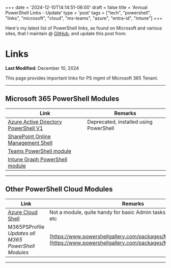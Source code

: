 +++
date = '2024-12-10T14:14:51-06:00'
draft = false
title = 'Annual PowerShell Links - Update'
type = 'post'
tags = ["tech", "powershell", "links", "microsoft", "cloud", "ms-teams", "azure", "entra-id", "intune"]
+++


Here's my latest list of PowerShell links, as found on Microsoft and various sites, that I maintain @ <a href="https://gist.github.com/J-DubApps/e2f349edc94db692761c65d662b29388">GitHub</a>, and update this post from:


# Links

**Last Modified:** December 10, 2024

This page provides important links for PS mgmt of Microsoft 365 Tenant.

---

## Microsoft 365 PowerShell Modules

| Link | Remarks |
|------|---------|
| [Azure Active Directory PowerShell V1](https://connect.microsoft.com) | Deprecated, installed using PowerShell |
| [SharePoint Online Management Shell](https://www.powershellgallery.com/packages/Microsoft.Online.SharePoint.PowerShell/16.0.25513.12000) |  |
| [Teams PowerShell module](https://www.powershellgallery.com/packages/MicrosoftTeams/6.7.1-preview) |  |
| [Intune Graph PowerShell module](https://www.powershellgallery.com/packages/Microsoft.Graph/2.25.0) |  |


---

## Other PowerShell Cloud Modules 

| Link | Remarks |
|------|---------|
| [Azure Cloud Shell](https://shell.azure.com/) | Not a module, quite handy for basic Admin tasks / telemetry queryies etc |
| M365PSProfile *Updates all M365 PowerShell Modules* | [https://www.powershellgallery.com/packages/M365PSProfile/0.5.0](https://www.powershellgallery.com/packages/M365PSProfile/0.5.0) |

---


